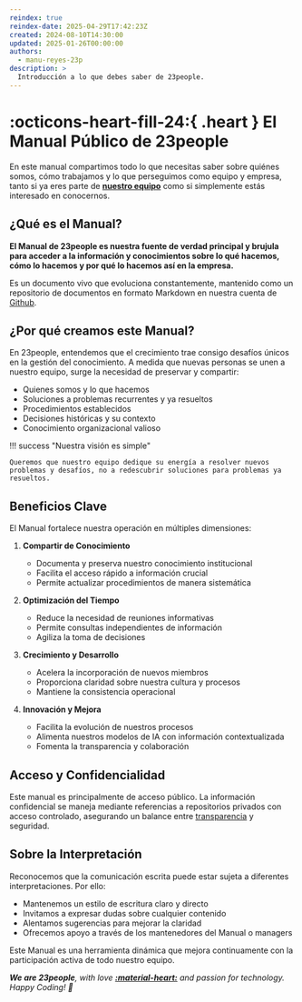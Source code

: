 ```yaml
---
reindex: true
reindex-date: 2025-04-29T17:42:23Z
created: 2024-08-10T14:30:00
updated: 2025-01-26T00:00:00
authors:
  - manu-reyes-23p
description: >
  Introducción a lo que debes saber de 23people.
---
```


# :octicons-heart-fill-24:{ .heart } El Manual Público de 23people

En este manual compartimos todo lo que necesitas saber sobre quiénes somos, cómo trabajamos y lo que perseguimos como equipo y empresa, tanto si ya eres parte de [**nuestro equipo**](organization/index.md) como si simplemente estás interesado en conocernos.

## ¿Qué es el Manual?

**El Manual de 23people es nuestra fuente de verdad principal y brujula para acceder a la información y conocimientos sobre lo qué hacemos, cómo lo hacemos y por qué lo hacemos así en la empresa.**

Es un documento vivo que evoluciona constantemente, mantenido como un repositorio de documentos en formato Markdown en nuestra cuenta de [Github](https://github.com/23people-io).

## ¿Por qué creamos este Manual?

En 23people, entendemos que el crecimiento trae consigo desafíos únicos en la gestión del conocimiento. A medida que nuevas personas se unen a nuestro equipo, surge la necesidad de preservar y compartir:

- Quienes somos y lo que hacemos
- Soluciones a problemas recurrentes y ya resueltos
- Procedimientos establecidos
- Decisiones históricas y su contexto
- Conocimiento organizacional valioso

!!! success "Nuestra visión es simple"

    Queremos que nuestro equipo dedique su energía a resolver nuevos problemas y desafíos, no a redescubrir soluciones para problemas ya resueltos.

## Beneficios Clave

El Manual fortalece nuestra operación en múltiples dimensiones:

1. **Compartir de Conocimiento**

    - Documenta y preserva nuestro conocimiento institucional
    - Facilita el acceso rápido a información crucial
    - Permite actualizar procedimientos de manera sistemática

2. **Optimización del Tiempo**

    - Reduce la necesidad de reuniones informativas
    - Permite consultas independientes de información
    - Agiliza la toma de decisiones

3. **Crecimiento y Desarrollo**

    - Acelera la incorporación de nuevos miembros
    - Proporciona claridad sobre nuestra cultura y procesos
    - Mantiene la consistencia operacional

4. **Innovación y Mejora**

    - Facilita la evolución de nuestros procesos
    - Alimenta nuestros modelos de IA con información contextualizada
    - Fomenta la transparencia y colaboración

## Acceso y Confidencialidad

Este manual es principalmente de acceso público. La información confidencial se maneja mediante referencias a repositorios privados con acceso controlado, asegurando un balance entre [transparencia](../culture/values.md) y seguridad.

## Sobre la Interpretación

Reconocemos que la comunicación escrita puede estar sujeta a diferentes interpretaciones. Por ello:

- Mantenemos un estilo de escritura claro y directo
- Invitamos a expresar dudas sobre cualquier contenido
- Alentamos sugerencias para mejorar la claridad
- Ofrecemos apoyo a través de los mantenedores del Manual o managers

Este Manual es una herramienta dinámica que mejora continuamente con la participación activa de todo nuestro equipo.

_**We are 23people**, with love [**:material-heart:**](organization/teams/index.md) and passion for technology. Happy Coding! 🚀_
